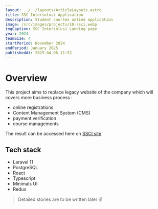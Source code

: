 ```yaml
---
layout: ../../layouts/ArticleLayouts.astro
title: SSC Intersolusi Application
description: Student courses online application
image: /src/images/projects/10-ssci.webp
imgCaption: SSC Intersolusi Landing page
year: 2024
teamSize: 4
startPeriod: November 2024
endPeriod: January 2025
publishedAt: 2025-04-06 11:52
---
```


# Overview

This project aims to replace legacy website of the company which will covers more business process :

- online registrations
- Content Management System (CMS)
- payment verification
- course managements

The result can be accessed here on [SSCI site](https://ssci.co.id/)

## Tech stack

- Laravel 11
- PostgreSQL
- React
- Typescript
- Minimals UI
- Redux

> Detailed stories are to be written later ✌
